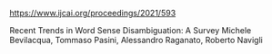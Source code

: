 
https://www.ijcai.org/proceedings/2021/593

Recent Trends in Word Sense Disambiguation: A Survey
Michele Bevilacqua, Tommaso Pasini, Alessandro Raganato, Roberto Navigli
